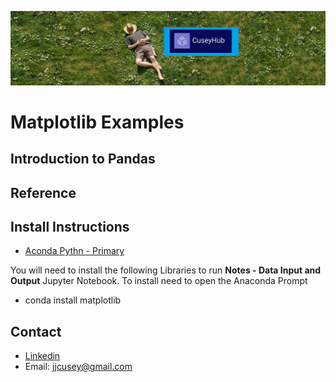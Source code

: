 ![CuseyHub](https://github.com/cusey/ImageForWiki/blob/master/Logos/CuseyHub_Banner_Small.jpg)    
# Matplotlib Examples   

## Introduction to Pandas      
 

## Reference   


## Install Instructions
* [Aconda Pythn - Primary ](https://anaconda.org/)

You will need to install the following Libraries to run **Notes - Data Input and Output** Jupyter Notebook. To install need to open the  Anaconda Prompt  

* conda install matplotlib
   
## Contact      
* [Linkedin](https://www.linkedin.com/in/john-cusey-06b7184/)    
* Email: jjcusey@gmail.com  
